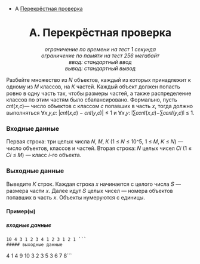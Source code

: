 + A [Перекрёстная проверка](#A)

<a name="A"></a>
<h1 align="center">A. Перекрёстная проверка</h1>
<p align="center"><i>ограничение по времени на тест 1 секунда<br>
ограничение по памяти на тест 256 мегабайт<br>
ввод: стандартный ввод<br>
вывод: стандартный вывод</i></p>


Разбейте множество из 𝑁 объектов, каждый из которых принадлежит к одному из 𝑀 классов, на 𝐾 частей.
Каждый объект должен попасть ровно в одну часть так, чтобы размеры частей, а также распределение классов по этим частям было сбалансировано.
Формально, пусть 𝑐𝑛𝑡(𝑥,𝑐)— число объектов с классом 𝑐 попавших в часть 𝑥, тогда должно выполняться ∀𝑥,𝑦,𝑐: |𝑐𝑛𝑡(𝑥,𝑐) − 𝑐𝑛𝑡(𝑦,𝑐)| ≤ 1 и ∀𝑥,𝑦: ∣∑𝑐𝑐𝑛𝑡(𝑥,𝑐)−∑𝑐𝑐𝑛𝑡(𝑦,𝑐)∣ ≤ 1.

### Входные данные

Первая строка: три целых числа 𝑁, 𝑀, 𝐾 (1 ≤ 𝑁 ≤ 10^5, 1 ≤ 𝑀, 𝐾 ≤ 𝑁) — число объектов, классов и частей.
Вторая строка: 𝑁 целых чисел 𝐶𝑖 (1 ≤ 𝐶𝑖 ≤ 𝑀) — класс 𝑖-го объекта.

### Выходные данные

Выведите 𝐾 строк.
Каждая строка 𝑥 начинается с целого числа 𝑆 — размера части 𝑥.
Далее идут 𝑆 целых чисел — номера объектов попавших в часть 𝑥.
Объекты нумеруются с единицы.

#### Пример(ы)
##### входные данные
```
10 4 3 1 2 3 4 1 2 3 1 2 1 ```
##### выходные данные
```
4 1 4 9 10 3 2 3 5 3 6 7 8```
